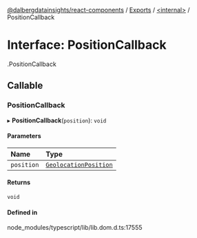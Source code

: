 [@dalbergdatainsights/react-components](../README.md) / [Exports](../modules.md) / [<internal\>](../modules/internal_.md) / PositionCallback

# Interface: PositionCallback

[<internal>](../modules/internal_.md).PositionCallback

## Callable

### PositionCallback

▸ **PositionCallback**(`position`): `void`

#### Parameters

| Name | Type |
| :------ | :------ |
| `position` | [`GeolocationPosition`](../modules/internal_.md#geolocationposition) |

#### Returns

`void`

#### Defined in

node_modules/typescript/lib/lib.dom.d.ts:17555
